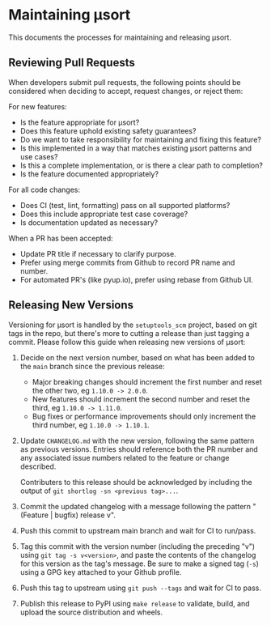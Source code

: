 # Maintaining µsort

This documents the processes for maintaining and releasing µsort.

## Reviewing Pull Requests

When developers submit pull requests, the following points should be considered
when deciding to accept, request changes, or reject them:

For new features:

* Is the feature appropriate for µsort?
* Does this feature uphold existing safety guarantees?
* Do we want to take responsibility for maintaining and fixing this feature?
* Is this implemented in a way that matches existing µsort patterns and use cases?
* Is this a complete implementation, or is there a clear path to completion?
* Is the feature documented appropriately?

For all code changes:

* Does CI (test, lint, formatting) pass on all supported platforms?
* Does this include appropriate test case coverage?
* Is documentation updated as necessary?

When a PR has been accepted:

* Update PR title if necessary to clarify purpose.
* Prefer using merge commits from Github to record PR name and number.
* For automated PR's (like pyup.io), prefer using rebase from Github UI.

## Releasing New Versions

Versioning for µsort is handled by the `setuptools_scm` project, based on git tags
in the repo, but there's more to cutting a release than just tagging a commit.
Please follow this guide when releasing new versions of µsort:

1. Decide on the next version number, based on what has been added to the `main`
   branch since the previous release:

   * Major breaking changes should increment the first number and reset the
     other two, eg `1.10.0 -> 2.0.0`.
   * New features should increment the second number and reset the third,
     eg `1.10.0 -> 1.11.0`.
   * Bug fixes or performance improvements should only increment the third number,
     eg `1.10.0 -> 1.10.1`.

2. Update `CHANGELOG.md` with the new version, following the same pattern as
   previous versions. Entries should reference both the PR number and any
   associated issue numbers related to the feature or change described.

   Contributers to this release should be acknowledged by including the output
   of `git shortlog -sn <previous tag>...`.

4. Commit the updated changelog with a message following the pattern
   "(Feature | bugfix) release v<version>".

5. Push this commit to upstream main branch and wait for CI to run/pass.

6. Tag this commit with the version number (including the preceding "v")
   using `git tag -s v<version>`, and paste the contents of the changelog
   for this version as the tag's message. Be sure to make a signed tag (`-s`)
   using a GPG key attached to your Github profile.

7. Push this tag to upstream using `git push --tags` and wait for CI to pass.

8. Publish this release to PyPI using `make release` to validate, build, and
   upload the source distribution and wheels.

